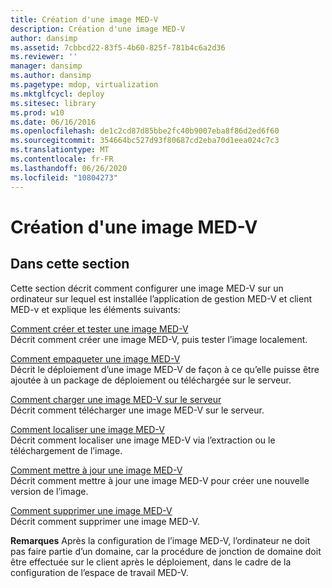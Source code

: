 ```yaml
---
title: Création d'une image MED-V
description: Création d'une image MED-V
author: dansimp
ms.assetid: 7cbbcd22-83f5-4b60-825f-781b4c6a2d36
ms.reviewer: ''
manager: dansimp
ms.author: dansimp
ms.pagetype: mdop, virtualization
ms.mktglfcycl: deploy
ms.sitesec: library
ms.prod: w10
ms.date: 06/16/2016
ms.openlocfilehash: de1c2cd87d85bbe2fc40b9007eba8f86d2ed6f60
ms.sourcegitcommit: 354664bc527d93f80687cd2eba70d1eea024c7c3
ms.translationtype: MT
ms.contentlocale: fr-FR
ms.lasthandoff: 06/26/2020
ms.locfileid: "10804273"
---
```

# Création d'une image MED-V


## Dans cette section


Cette section décrit comment configurer une image MED-V sur un ordinateur sur lequel est installée l’application de gestion MED-V et client MED-v et explique les éléments suivants:

<a href="" id="how-to-create-and-test-a-med-v-image"></a>[Comment créer et tester une image MED-V](how-to-create-and-test-a-med-v-image.md)  
Décrit comment créer une image MED-V, puis tester l’image localement.

<a href="" id="how-to-pack-a-med-v-image"></a>[Comment empaqueter une image MED-V](how-to-pack-a-med-v-image.md)  
Décrit le déploiement d’une image MED-V de façon à ce qu’elle puisse être ajoutée à un package de déploiement ou téléchargée sur le serveur.

<a href="" id="how-to-upload-a-med-v-image-to-the-server"></a>[Comment charger une image MED-V sur le serveur](how-to-upload-a-med-v-image-to-the-server.md)  
Décrit comment télécharger une image MED-V sur le serveur.

<a href="" id="how-to-localize-a-med-v-image"></a>[Comment localiser une image MED-V](how-to-localize-a-med-v-image.md)  
Décrit comment localiser une image MED-V via l’extraction ou le téléchargement de l’image.

<a href="" id="how-to-update-a-med-v-image"></a>[Comment mettre à jour une image MED-V](how-to-update-a-med-v-image.md)  
Décrit comment mettre à jour une image MED-V pour créer une nouvelle version de l’image.

<a href="" id="how-to-delete-a-med-v-image"></a>[Comment supprimer une image MED-V](how-to-delete-a-med-v-image.md)  
Décrit comment supprimer une image MED-V.

**Remarques**  Après la configuration de l’image MED-V, l’ordinateur ne doit pas faire partie d’un domaine, car la procédure de jonction de domaine doit être effectuée sur le client après le déploiement, dans le cadre de la configuration de l’espace de travail MED-V.

 

 

 





